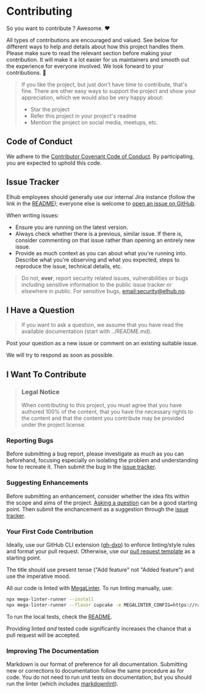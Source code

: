 # Contributing

So you want to contribute ? Awesome. ❤️

All types of contributions are encouraged and valued.  See below for different ways to help and details about how
this project handles them. Please make sure to read the relevant section before making your contribution. It will
make it a lot easier for us maintainers and smooth out the experience for everyone involved. We look forward to
your contributions. 🎉

> If you like the project, but just don't have time to contribute, that's fine. There are other easy ways to support
> the project and show your appreciation, which we would also be very happy about:
>
> * Star the project
> * Refer this project in your project's readme
> * Mention the project on social media, meetups, etc.

## Code of Conduct

We adhere to the [Contributor Covenant Code of Conduct](https://www.contributor-covenant.org/version/2/1/code_of_conduct/).
By participating, you are expected to uphold this code.

## Issue Tracker

Elhub employees should generally use our internal Jira instance (follow the link in the [README](../README.md));
everyone else is welcome to [open an issue on GitHub](/issues/).

When writing issues:

* Ensure you are running on the latest version.
* Always check whether there is a previous, similar issue. If there is, consider commenting on that issue rather
  than opening an entirely new issue.
* Provide as much context as you can about what you're running into. Describe what you're observing and what you
  expected, steps to reproduce the issue, technical details, etc.

> Do not, **ever**, report security related issues, vulnerabilities or bugs including sensitive information to the
> public issue tracker or elsewhere in public. For sensitive bugs, <email:security@elhub.no>.


## I Have a Question

> If you want to ask a question, we assume that you have read the available documentation (start with ../README.md).

Post your question as a new issue or comment on an existing suitable issue.

We will try to respond as soon as possible.

## I Want To Contribute

> ### Legal Notice
> When contributing to this project, you must agree that you have authored 100% of the content, that you have the
> necessary rights to the content and that the content you contribute may be provided under the project license.

### Reporting Bugs

Before submitting a bug report, please investigate as much as you can beforehand, focusing especially on isolating
the problem and understanding how to recreate it. Then submit the bug in the [issue tracker](#issue-tracker).

### Suggesting Enhancements

Before submitting an enhancement, consider whether the idea fits within the scope and aims of the project.
[Asking a question](#i-have-a-question) can be a good starting point. Then submit the enchancement as a suggestion
through the [issue tracker](#issue-tracker).

### Your First Code Contribution

Ideally, use our GitHub CLI extension ([gh-dxp](https://github.com/elhub/gh-dxp)) to enforce linting/style rules
and format your pull request. Otherwise, use our
[pull request template](https://github.com/elhub/devxp-project-template/blob/main/resources/.github/pull_request_template.md)
as a starting point.

The title should use present tense ("Add feature" not "Added feature") and use the imperative mood.

All our code is linted with [MegaLinter](https://megalinter.io). To run linting manually, use:

```bash
npx mega-linter-runner --install
npx mega-linter-runner --flavor cupcake -e MEGALINTER_CONFIG=https://raw.githubusercontent.com/elhub/devxp-lint-configuration/main/resources/.mega-linter.yml
```

To run the local tests, check the [README](../README.md).

Providing linted _and_ tested code significantly increases the chance that a pull request will be accepted.

### Improving The Documentation

Markdown is our format of preference for all documentation. Submitting new or corrections to documentation follow the
same procedure as for code. You do not need to run unit tests on documentation, but you should run the linter (which
includes [markdownlint](https://github.com/DavidAnson/markdownlint)).
